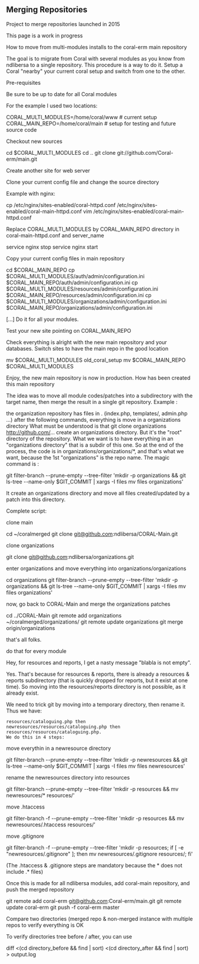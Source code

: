Merging Repositories
--------------------

Project to merge repositories launched in 2015

This page is a work in progress

How to move from multi-modules installs to the coral-erm main repository

The goal is to migrate from Coral with several modules as you know from ndlibersa to a single repository. This procedure is a way to do it. Setup a Coral "nearby" your current coral setup and switch from one to the other.

Pre-requisites

Be sure to be up to date for all Coral modules

For the example I used two locations:

CORAL_MULTI_MODULES=/home/coral/www # current setup CORAL_MAIN_REPO=/home/coral/main # setup for testing and future source code

Checkout new sources

cd $CORAL_MULTI_MODULES cd .. git clone git://github.com/Coral-erm/main.git

Create another site for web server

Clone your current config file and change the source directory

Example with nginx:

cp /etc/nginx/sites-enabled/coral-httpd.conf /etc/nginx/sites-enabled/coral-main-httpd.conf vim /etc/nginx/sites-enabled/coral-main-httpd.conf

Replace CORAL_MULTI_MODULES by CORAL_MAIN_REPO directory in coral-main-httpd.conf and server_name

service nginx stop service nginx start

Copy your current config files in main repository

cd $CORAL_MAIN_REPO cp $CORAL_MULTI_MODULES/auth/admin/configuration.ini $CORAL_MAIN_REPO/auth/admin/configuration.ini cp $CORAL_MULTI_MODULES/resources/admin/configuration.ini $CORAL_MAIN_REPO/resources/admin/configuration.ini cp $CORAL_MULTI_MODULES/organizations/admin/configuration.ini $CORAL_MAIN_REPO/organizations/admin/configuration.ini

[...] Do it for all your modules.

Test your new site pointing on CORAL_MAIN_REPO

Check everything is alright with the new main repository and your databases. Switch sites to have the main repo in the good location

mv $CORAL_MULTI_MODULES old_coral_setup mv $CORAL_MAIN_REPO $CORAL_MULTI_MODULES

Enjoy, the new main repository is now in production. How has been created this main repository

The idea was to move all module codes/patches into a subdirectory with the target name, then merge the result in a single git repository. Example :

the organization repository has files in . (index.php, templates/, admin.php ...)
after the following commands, everything is move in a organizations directory What must be understood is that git clone organizations http://github.com/... create an organizations directory. But it's the "root" directory of the repository. What we want is to have everything in an "organizations directory" that is a subdir of this one. So at the end of the process, the code is in organizations/organizations/*, and that's what we want, because the 1st "organizations" is the repo name.
The magic command is :

git filter-branch --prune-empty --tree-filter 'mkdir -p organizations && git ls-tree --name-only $GIT_COMMIT | xargs -I files mv files organizations'

It create an organizations directory and move all files created/updated by a patch into this directory.

Complete script:

clone main

cd ~/coralmerged git clone git@github.com:ndlibersa/CORAL-Main.git

clone organizations

git clone git@github.com:ndlibersa/organizations.git

enter organizations and move everything into organizations/organizations

cd organizations git filter-branch --prune-empty --tree-filter 'mkdir -p organizations && git ls-tree --name-only $GIT_COMMIT | xargs -I files mv files organizations'

now, go back to CORAL-Main and merge the organizations patches

cd ../CORAL-Main git remote add organizations ~/coralmerged/organizations/ git remote update organizations git merge origin/organizations

that's all folks.

do that for every module

Hey, for resources and reports, I get a nasty message "blabla is not empty".

Yes. That's because for resources & reports, there is already a resources & reports subdirectory (that is quickly dropped for reports, but it exist at one time). So moving into the resources/reports directory is not possible, as it already exist.

We need to trick git by moving into a temporary directory, then rename it. Thus we have:

    resources/cataloguing.php then
    newresources/resources/cataloguing.php then
    resources/resources/cataloguing.php.
    We do this in 4 steps:

move everythin in a newresource directory

git filter-branch --prune-empty --tree-filter 'mkdir -p newresources && git ls-tree --name-only $GIT_COMMIT | xargs -I files mv files newresources'

rename the newresources directory into resources

git filter-branch --prune-empty --tree-filter 'mkdir -p resources && mv newresources/* resources/'

move .htaccess

git filter-branch -f --prune-empty --tree-filter 'mkdir -p resources && mv newresources/.htaccess resources/'

move .gitignore

git filter-branch -f --prune-empty --tree-filter 'mkdir -p resources; if [ -e "newresources/.gitignore" ]; then mv newresources/.gitignore resources/; fi'

(The .htaccess & .gitignore steps are mandatory because the * does not include .* files)

Once this is made for all ndlibersa modules, add coral-main repository, and push the merged repository

git remote add coral-erm git@github.com:Coral-erm/main.git git remote update coral-erm git push -f coral-erm master

Compare two directories (merged repo & non-merged instance with multiple repos to verify everything is OK

To verify directories tree before / after, you can use

diff <(cd directory_before && find | sort) <(cd directory_after && find | sort) > output.log